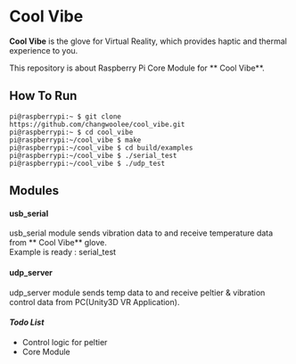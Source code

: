 # Cool Vibe


**Cool Vibe** is the glove for Virtual Reality, which provides haptic and thermal experience to you.  


This repository is about Raspberry Pi Core Module for ** Cool Vibe**.



## How To Run
    pi@raspberrypi:~ $ git clone https://github.com/changwoolee/cool_vibe.git
    pi@raspberrypi:~ $ cd cool_vibe
    pi@raspberrypi:~/cool_vibe $ make
    pi@raspberrypi:~/cool_vibe $ cd build/examples
    pi@raspberrypi:~/cool_vibe $ ./serial_test
    pi@raspberrypi:~/cool_vibe $ ./udp_test

 
## Modules


#### usb_serial  
usb_serial module sends vibration data to and receive temperature data from ** Cool Vibe** glove.  
Example is ready : serial_test

#### udp_server
udp_server module sends temp data to and receive peltier & vibration control data from PC(Unity3D VR Application).
   
   
#### _Todo List_
 * Control logic for peltier
 * Core Module